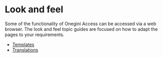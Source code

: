 # Look and feel
 
Some of the functionality of Onegini Access can be accessed via a web browser. The look and feel topic guides are focused on how to adapt the pages to your 
requirements.

* [Templates](templates/templates.md)
* [Translations](translations/translations.md)